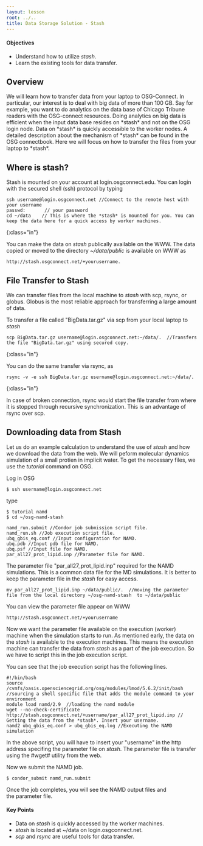 ```yaml
---
layout: lesson
root: ../..
title: Data Storage Solution - Stash 
---
```

<div class="objectives" markdown="1">

#### Objectives
*   Understand how to utilize *stash*.  
*   Learn the existing tools for  data transfer.    
</div>


<h2> Overview </h2>
We will learn how to transfer data from your laptop to OSG-Connect.  In particular, 
our interest is to deal with big data of more than 100 GB. Say for example, you 
want to do analytics on the data base of Chicago Tribune readers with the OSG-connect 
resources. Doing analytics on big data is efficient when the input data base 
resides on *stash* and not on the OSG login node.  Data on *stash* is quickly 
accessible to the worker nodes.  A detailed description about the mechanism 
of *stash* can be found in the OSG connectbook. Here we will focus on how to 
transfer the files from your laptop to *stash*.  

<h2> Where is stash? </h2> 
Stash is mounted on your account at login.osgconnect.edu.  You can login with 
the  secured shell (ssh) protocol by typing 

~~~
ssh username@login.osgconnect.net //Connect to the remote host with your username
passwd:       // your password
cd ~/data    // This is where the *stash* is mounted for you. You can keep the data here for a quick access by worker machines.
~~~
{:class="in"}

You can make the data on *stash* publically available on the WWW. The data copied or moved to the directory *~/data/public* is available on WWW as 

~~~
http://stash.osgconnect.net/+yourusername.
~~~


<h2> File Transfer to Stash </h2> 

We can transfer files from the local machine to *stash* with scp, rsync, or 
globus. Globus is the most reliable approach for transferring a large amount of data. 
 
To transfer a file called "BigData.tar.gz" via scp from your local laptop to *stash*

~~~
scp BigData.tar.gz username@login.osgconnect.net:~/data/.  //Transfers the file "BigData.tar.gz" using secured copy.
~~~
{:class="in"}

You can do the same transfer via rsync, as

~~~
rsync -v -e ssh BigData.tar.gz username@login.osgconnect.net:~/data/.
~~~
{:class="in"}

In case of broken connection, rsync would start the file transfer from where it is stopped through recursive synchronization. This is an advantage of rsync over scp. 


<h2> Downloading data from Stash </h2> 

Let us do an example calculation to understand the use of *stash* and how we download 
the data from the web. We will peform 
molecular dynamics simulation of a small protien in implicit water. To get the
necessary files, we use the *tutorial* command on OSG. 

Log in OSG
~~~
$ ssh username@login.osgconnect.net
~~~

type 

~~~
$ tutorial namd
$ cd ~/osg-namd-stash
~~~

~~~
namd_run.submit //Condor job submission script file.
namd_run.sh //Job execution script file.
ubq_gbis_eq.conf //Input configuration for NAMD.
ubq.pdb //Input pdb file for NAMD.
ubq.psf //Input file for NAMD.
par_all27_prot_lipid.inp //Parameter file for NAMD.
~~~

The parameter file "par_all27_prot_lipid.inp" required for the NAMD simulations. This 
is a common data file for the MD simulations. It is better to keep the parameter file
in the *stash* for easy access.  

~~~
mv par_all27_prot_lipid.inp ~/data/public/.  //moving the parameter file from the local directory ~/osg-namd-stash  to ~/data/public 
~~~

You can view the parameter file appear on WWW

~~~
http://stash.osgconnect.net/+yourusername
~~~

Now we want the parameter file available on the execution (worker) machine when the 
simulation starts to run. As mentioned early, the data on the *stash* is available to 
the execution machines. This means the execution machine can transfer the data from 
*stash* as a part of the job execution. So we have to script this in the job execution 
script. 

You can see that the job execution script has the following lines. 

~~~
#!/bin/bash  
source /cvmfs/oasis.opensciencegrid.org/osg/modules/lmod/5.6.2/init/bash //sourcing a shell specific file that adds the module command to your environment
module load namd/2.9  //loading the namd module
wget --no-check-certificate http://stash.osgconnect.net/+username/par_all27_prot_lipid.inp // Getting the data from the *stash*. Insert your username. 
namd2 ubq_gbis_eq.conf > ubq_gbis_eq.log //Executing the NAMD simulation
~~~

In the above script, you will have to insert your "username" in the http 
address specifing the parameter file on *stash*. The parameter file is transfer using 
the #wget# utility from the web. 
 

Now we submit the NAMD job. 

~~~
$ condor_submit namd_run.submit 
~~~

Once the job completes, you will see the NAMD output files and  
the parameter file. 

 
<div class="keypoints" markdown="1">

#### Key Points
* Data on *stash* is quickly accessed by the worker machines. 
* *stash* is located at ~/data on login.osgconnect.net. 
* *scp* and *rsync* are useful tools for data transfer.
</div>

